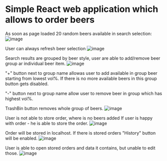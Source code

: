 # Simple React web application which allows to order beers

As soon as page loaded 20 random beers available in search selection:
![image](https://user-images.githubusercontent.com/75819015/211920367-55e5b0cd-daf5-442d-a7ff-47ac382c47af.png)

User can always refresh beer selection
![image](https://user-images.githubusercontent.com/75819015/211920473-8c3482e9-be35-4a17-9ff6-3845aedf0aa8.png)



Search results are grouped by beer style, user are able to add/remove beer group ar individual beer item.
![image](https://user-images.githubusercontent.com/75819015/211920965-c2ed6676-0013-4319-99c6-e9edda68e321.png)



"+" button next to group name allowas user to add available in group beer starting from lowest vol%. If there is no more available beers in this group button gets disabled. 

"-" button next to group name allow user to remove beer in group which has highest vol%.

TrashBin button removes whole group of beers.
![image](https://user-images.githubusercontent.com/75819015/211921464-f5c4a94b-f745-4caf-a18c-347c179604b5.png)


User is not able to store order, where is no beers added
If user is happy with order - he is able to store the order.
![image](https://user-images.githubusercontent.com/75819015/211921747-988bbcba-79ba-4c8e-ad85-9e46f2ddeccd.png)



Order will be stored in localhost. If there is stored orders "History" button will be enabled. 
![image](https://user-images.githubusercontent.com/75819015/211922097-b345be93-1d90-4424-875a-4980b1388588.png)



User is able to open stored orders and data it contains, but unable to edit those.
![image](https://user-images.githubusercontent.com/75819015/211922534-f8eb5dad-374a-4798-b1bb-fd7d9f5da5f4.png)






